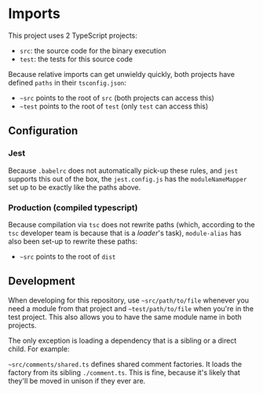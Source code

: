 # Imports

This project uses 2 TypeScript projects:

- `src`: the source code for the binary execution
- `test`: the tests for this source code

Because relative imports can get unwieldy quickly, both projects have defined
`paths` in their `tsconfig.json`:

- `~src` points to the root of `src` (both projects can access this)
- `~test` points to the root of `test` (only `test` can access this)

## Configuration

### Jest

Because `.babelrc` does not automatically pick-up these rules, and `jest`
supports this out of the box, the `jest.config.js` has the `moduleNameMapper`
set up to be exactly like the paths above.

### Production (compiled typescript)

Because compilation via `tsc` does not rewrite paths (which, according to the
`tsc` developer team is because that is a _loader_'s task), `module-alias` has
also been set-up to rewrite these paths:

- `~src` points to the root of `dist`

## Development

When developing for this repository, use `~src/path/to/file` whenever you need
a module from that project and `~test/path/to/file` when you're in the test
project. This also allows you to have the same module name in both projects.

The only exception is loading a dependency that is a sibling or a direct child.
For example:

`~src/comments/shared.ts` defines shared comment factories. It loads the factory
from its sibling `./comment.ts`. This is fine, because it's likely that they'll
be moved in unison if they ever are.


